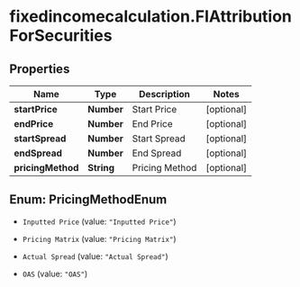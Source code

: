 # fixedincomecalculation.FIAttributionForSecurities

## Properties

Name | Type | Description | Notes
------------ | ------------- | ------------- | -------------
**startPrice** | **Number** | Start Price | [optional] 
**endPrice** | **Number** | End Price | [optional] 
**startSpread** | **Number** | Start Spread | [optional] 
**endSpread** | **Number** | End Spread | [optional] 
**pricingMethod** | **String** | Pricing Method | [optional] 



## Enum: PricingMethodEnum


* `Inputted Price` (value: `"Inputted Price"`)

* `Pricing Matrix` (value: `"Pricing Matrix"`)

* `Actual Spread` (value: `"Actual Spread"`)

* `OAS` (value: `"OAS"`)





